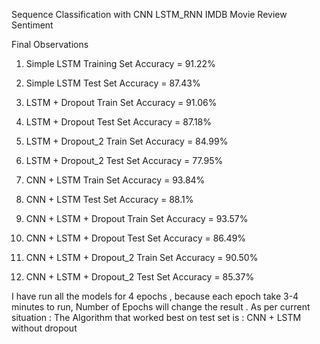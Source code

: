 Sequence Classification with CNN LSTM_RNN
IMDB Movie Review Sentiment

Final Observations

1. Simple LSTM Training Set Accuracy = 91.22%
2. Simple LSTM Test Set Accuracy = 87.43%

3. LSTM + Dropout Train Set Accuracy = 91.06%
4. LSTM + Dropout Test Set Accuracy = 87.18%

5. LSTM + Dropout_2 Train Set Accuracy = 84.99%
6. LSTM + Dropout_2 Test Set Accuracy = 77.95%

7. CNN + LSTM Train Set Accuracy = 93.84%
8. CNN + LSTM Test Set Accuracy = 88.1%

9. CNN + LSTM + Dropout Train Set Accuracy = 93.57%
10. CNN + LSTM + Dropout Test Set Accuracy = 86.49%

11. CNN + LSTM + Dropout_2 Train Set Accuracy = 90.50%
12. CNN + LSTM + Dropout_2 Test Set Accuracy = 85.37%


I have run all the models for 4 epochs , because each epoch take 3-4 minutes to run, Number of Epochs will change the result .
As per current situation : The Algorithm that worked best on test set is :
CNN + LSTM without dropout
